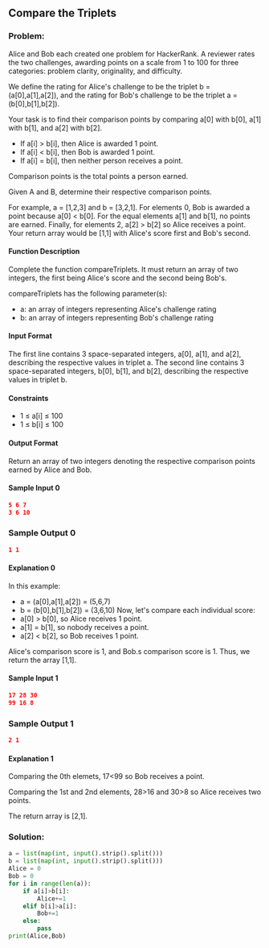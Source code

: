 ## Compare the Triplets

### Problem:
Alice and Bob each created one problem for HackerRank. A reviewer rates the two challenges, awarding points on a scale from 1 to 100 
for three categories: problem clarity, originality, and difficulty.

We define the rating for Alice's challenge to be the triplet b = (a[0],a[1],a[2]), 
and the rating for Bob's challenge to be the triplet a = (b[0],b[1],b[2]).

Your task is to find their comparison points by comparing a[0] with b[0], a[1] with b[1], and a[2] with b[2].

 * If a[i] > b[i], then Alice is awarded 1 point.
 * If a[i] < b[i], then Bob is awarded 1 point.
 * If a[i] = b[i], then neither person receives a point.
 
Comparison points is the total points a person earned.

Given A and B, determine their respective comparison points.

For example, a = [1,2,3] and b = [3,2,1]. For elements 0, Bob is awarded a point because a[0] < b[0]. 
For the equal elements a[1] and b[1], no points are earned. 
Finally, for elements 2, a[2] > b[2] so Alice receives a point. 
Your return array would be [1,1] with Alice's score first and Bob's second.

#### Function Description

Complete the function compareTriplets. 
It must return an array of two integers, the first being Alice's score and the second being Bob's.

compareTriplets has the following parameter(s):
  * a: an array of integers representing Alice's challenge rating
  * b: an array of integers representing Bob's challenge rating
  
#### Input Format

The first line contains 3 space-separated integers, a[0], a[1], and a[2], describing the respective values in triplet a. 
The second line contains 3 space-separated integers, b[0], b[1], and b[2], describing the respective values in triplet b.

#### Constraints

  * 1 ≤ a[i] ≤ 100
  * 1 ≤ b[i] ≤ 100

#### Output Format

Return an array of two integers denoting the respective comparison points earned by Alice and Bob.

#### Sample Input 0
```json
5 6 7
3 6 10
```
### Sample Output 0
```json
1 1
```
#### Explanation 0
In this example:
  * a = (a[0],a[1],a[2]) = (5,6,7)
  * b = (b[0],b[1],b[2]) = (3,6,10)
Now, let's compare each individual score:
  * a[0] > b[0], so Alice receives 1 point.
  * a[1] = b[1], so nobody receives a point.
  * a[2] < b[2], so Bob receives 1 point.
  
Alice's comparison score is 1, and Bob.s comparison score is 1. Thus, we return the array [1,1].

#### Sample Input 1
```json
17 28 30
99 16 8
```
### Sample Output 1
```json
2 1
```
#### Explanation 1
Comparing the 0th elemets, 17<99 so Bob receives a point.

Comparing the 1st and 2nd elements, 28>16 and 30>8 so Alice receives two points.

The return array is [2,1].

### Solution:
```py
a = list(map(int, input().strip().split()))
b = list(map(int, input().strip().split()))
Alice = 0
Bob = 0
for i in range(len(a)):
    if a[i]>b[i]:
        Alice+=1
    elif b[i]>a[i]:
        Bob+=1
    else:
        pass
print(Alice,Bob)
```
